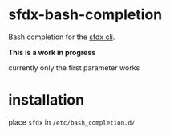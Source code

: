 # sfdx-bash-completion

Bash completion for the [sfdx cli](https://developer.salesforce.com/tools/sfdxcli).

**This is a work in progress**

currently only the first parameter works

# installation

place `sfdx` in `/etc/bash_completion.d/`
